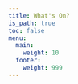 ```yaml
---
title: What's On?
is_path: true
toc: false
menu:
  main:
    weight: 10
  footer:
    weight: 999
---
```

![]()
